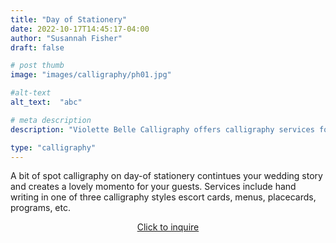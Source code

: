 ```yaml
---
title: "Day of Stationery"
date: 2022-10-17T14:45:17-04:00
author: "Susannah Fisher"
draft: false

# post thumb
image: "images/calligraphy/ph01.jpg"

#alt-text
alt_text:  "abc"

# meta description
description: "Violette Belle Calligraphy offers calligraphy services for personal stationery, weddings, and other life events."

type: "calligraphy"
---
```

A bit of spot calligraphy on day-of stationery contintues your wedding story and creates a lovely momento for your guests. Services include hand writing in one of three calligraphy styles escort cards, menus, placecards, programs, etc.

<center><a href="/contact" class="btn btn-outline-primary">Click to inquire</a></center>

